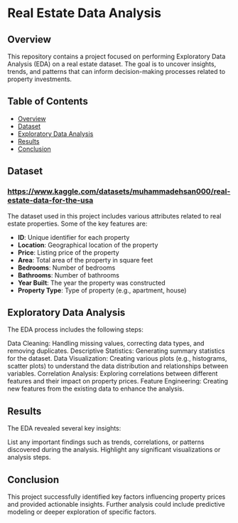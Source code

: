 # Real Estate Data Analysis
## Overview

This repository contains a project focused on performing Exploratory Data Analysis (EDA) on a real estate dataset. The goal is to uncover insights, trends, and patterns that can inform decision-making processes related to property investments.

## Table of Contents

- [Overview](#overview)
- [Dataset](#dataset)
- [Exploratory Data Analysis](#exploratory-data-analysis)
- [Results](#results)
- [Conclusion](#conclusion)

## Dataset
### https://www.kaggle.com/datasets/muhammadehsan000/real-estate-data-for-the-usa
The dataset used in this project includes various attributes related to real estate properties. Some of the key features are:

- **ID**: Unique identifier for each property
- **Location**: Geographical location of the property
- **Price**: Listing price of the property
- **Area**: Total area of the property in square feet
- **Bedrooms**: Number of bedrooms
- **Bathrooms**: Number of bathrooms
- **Year Built**: The year the property was constructed
- **Property Type**: Type of property (e.g., apartment, house)


## Exploratory Data Analysis
The EDA process includes the following steps:

Data Cleaning: Handling missing values, correcting data types, and removing duplicates.
Descriptive Statistics: Generating summary statistics for the dataset.
Data Visualization: Creating various plots (e.g., histograms, scatter plots) to understand the data distribution and relationships between variables.
Correlation Analysis: Exploring correlations between different features and their impact on property prices.
Feature Engineering: Creating new features from the existing data to enhance the analysis.
## Results
The EDA revealed several key insights:

List any important findings such as trends, correlations, or patterns discovered during the analysis.
Highlight any significant visualizations or analysis steps.
## Conclusion
This project successfully identified key factors influencing property prices and provided actionable insights. Further analysis could include predictive modeling or deeper exploration of specific factors.
